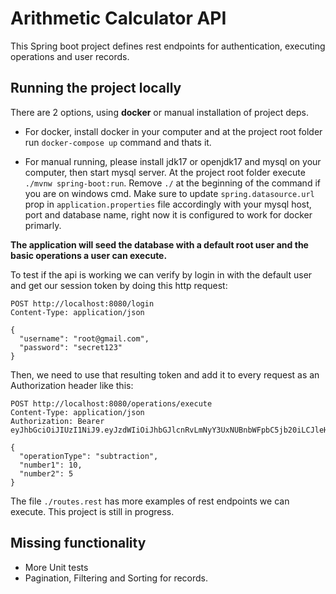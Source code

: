 # Arithmetic Calculator API
This Spring boot project defines rest endpoints for authentication, executing operations and user records.

## Running the project locally
There are 2 options, using **docker** or manual installation of project deps.

* For docker, install docker in your computer and at the project root folder run `docker-compose up` command and thats it.

* For manual running, please install jdk17 or openjdk17 and mysql on your computer, then start mysql server. At the project root folder execute `./mvnw spring-boot:run`. Remove `./` at the beginning of the command if you are on windows cmd. Make sure to update `spring.datasource.url` prop in `application.properties` file accordingly with your mysql host, port and database name, right now it is configured to work for docker primarly.

**The application will seed the database with a default root user and the basic operations a user can execute.**

To test if the api is working we can verify by login in with the default user and get our session token by doing this http request:
```
POST http://localhost:8080/login
Content-Type: application/json

{
  "username": "root@gmail.com",
  "password": "secret123"
}
```

Then, we need to use that resulting token and add it to every request as an Authorization header like this:
```
POST http://localhost:8080/operations/execute
Content-Type: application/json
Authorization: Bearer eyJhbGciOiJIUzI1NiJ9.eyJzdWIiOiJhbGJlcnRvLmNyY3UxNUBnbWFpbC5jb20iLCJleHAiOjE3MTY0MjE2NTN9.yx6HCflHkQpiAbNkQOXdtavKT_RGhEUcKffnSRrk90c

{
  "operationType": "subtraction",
  "number1": 10,
  "number2": 5
}
```

The file `./routes.rest` has more examples of rest endpoints we can execute. This project is still in progress.

## Missing functionality

* More Unit tests
* Pagination, Filtering and Sorting for records.
